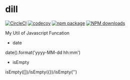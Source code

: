 # dill

[![CircleCI](https://circleci.com/gh/kenlyau/dill.svg?style=svg)](https://circleci.com/gh/kenlyau/dill)
[![codecov](https://codecov.io/gh/kenlyau/dill/branch/master/graph/badge.svg)](https://codecov.io/gh/kenlyau/dill)
[![npm package](https://img.shields.io/npm/v/dilljs.svg?style=flat-square)](https://www.npmjs.org/package/dilljs)
[![NPM downloads](http://img.shields.io/npm/dm/dilljs.svg?style=flat-square)](http://www.npmtrends.com/dilljs)

My Util of Javascript Funcation

- date

date().format('yyyy-MM-dd hh:mm')

- isEmpty

isEmpty([])/isEmpty({})/isEmpty('')
